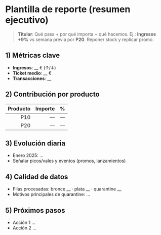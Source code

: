 # Plantilla de reporte (resumen ejecutivo)

> **Titular**: Qué pasa + por qué importa + qué hacemos.
> Ej.: **Ingresos +9%** vs semana previa por **P20**. Reponer stock y replicar promo.

## 1) Métricas clave
- **Ingresos**: __ € (↑/↓)
- **Ticket medio**: __ €
- **Transacciones**: __

## 2) Contribución por producto
| Producto | Importe | % |
|---------:|--------:|--:|
| P10      |      —  | — |
| P20      |      —  | — |

## 3) Evolución diaria
- Enero 2025: …
- Señalar picos/vales y eventos (promos, lanzamientos)

## 4) Calidad de datos
- Filas procesadas: bronce __ · plata __ · quarantine __
- Motivos principales de quarantine: …

## 5) Próximos pasos
- Acción 1 …
- Acción 2 …
